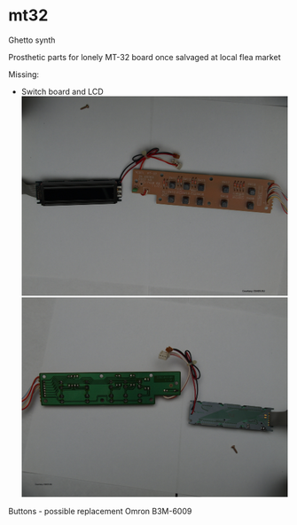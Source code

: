 # mt32
Ghetto synth

Prosthetic parts for lonely MT-32 board once salvaged at local flea market


Missing:
- Switch board and LCD
![Alt text](/photo/tn_65_20140117194329.jpg?raw=true "Switch board and LCD (Front)")
![Alt text](/photo/tn_65_20140117194356.jpg?raw=true "Switch board and LCD (Back)")

Buttons - possible replacement Omron B3M-6009
